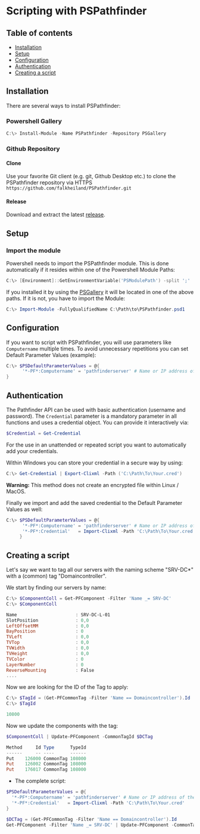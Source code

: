 # Scripting with PSPathfinder

## Table of contents

- [Installation](#installation)
- [Setup](#setup)
- [Configuration](#configuration)
- [Authentication](#authentication)
- [Creating a script](#creating-a-script)

## Installation

There are several ways to install PSPathfinder:

### Powershell Gallery

```powershell
C:\> Install-Module -Name PSPathfinder -Repository PSGallery
```

### Github Repository

#### Clone

Use your favorite Git client (e.g. git, Github Desktop etc.) to clone the PSPathfinder repository via HTTPS `https://github.com/falkheiland/PSPathfinder.git`

#### Release

Download and extract the latest [release](https://github.com/falkheiland/PSPathfinder/releases).

## Setup

### Import the module

Powershell needs to import the PSPathfinder module. This is done automatically if it resides within one of the Powershell Module Paths:

```powershell
C:\> [Environment]::GetEnvironmentVariable('PSModulePath') -split ';'
```

If you installed it by using the [PSGallery](#powershell-gallery) it will be located in one of the above paths. If it is not, you have to import the Module:

```powershell
C:\> Import-Module -FullyQualifiedName C:\Path\to\PSPathfinder.psd1
```

## Configuration

If you want to script with PSPathfinder, you will use parameters like `Computername` multiple times. To avoid unnecessary repetitions you can set Default Parameter Values (example):

```powershell
C:\> $PSDefaultParameterValues = @{
      '*-PF*:Computername' = 'pathfinderserver' # Name or IP address of the Pathfinder server
}
```

## Authentication

The Pathfinder API can be used with basic authentication (username and password). The `Credential` parameter is a mandatory parameter in all functions and uses a credential object. You can provide it interactively via:

```powershell
$Credential = Get-Credential
```

For the use in an unattended or repeated script you want to automatically add your credentials.

Within Windows you can store your credential in a secure way by using:

```powershell
C:\> Get-Credential | Export-Clixml -Path ('C:\Path\To\Your.cred')
```

**Warning:** This method does not create an encrypted file within Linux / MacOS.

Finally we import and add the saved credential to the Default Parameter Values as well:

```powershell
C:\> $PSDefaultParameterValues = @{
      '*-PF*:Computername' = 'pathfinderserver' # Name or IP address of the Pathfinder server
      '*-PF*:Credential'   = Import-Clixml -Path 'C:\Path\To\Your.cred'
     }
```

## Creating a script

Let's say we want to tag all our servers with the naming scheme "SRV-DC*" with a (common) tag "Domaincontroller".

We start by finding our servers by name:

```powershell
C:\> $ComponentColl = Get-PFComponent -Filter 'Name _= SRV-DC'
C:\> $ComponentColl

Name                      : SRV-DC-L-01
SlotPosition              : 0,0
LeftOffsetMM              : 0,0
BayPosition               : 0
TVLeft                    : 0,0
TVTop                     : 0,0
TVWidth                   : 0,0
TVHeight                  : 0,0
TVColor                   : 0
LayerNumber               : 0
ReverseMounting           : False
....
```

Now we are looking for the ID of the Tag to apply:

```powershell
C:\> $TagId = (Get-PFCommonTag -Filter 'Name == Domaincontroller').Id
C:\> $TagId

10800
```

Now we update the components with the tag:

```powershell
$ComponentColl | Update-PFComponent -CommonTagId $DCTag

Method     Id Type      TypeId
------     -- ----      ------
Put    126000 CommonTag 108000
Put    126002 CommonTag 108000
Put    176017 CommonTag 108000
```

- The complete script:

```powershell
$PSDefaultParameterValues = @{
  '*-PF*:Computername' = 'pathfinderserver' # Name or IP address of the Pathfinder server
  '*-PF*:Credential'   = Import-Clixml -Path 'C:\Path\To\Your.cred'
}

$DCTag = (Get-PFCommonTag -Filter 'Name == Domaincontroller').Id
Get-PFComponent -Filter 'Name _= SRV-DC' | Update-PFComponent -CommonTagId $DCTag
```

